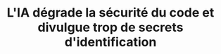 ---
layout: post
title: "L'IA dégrade la sécurité du code et divulgue trop de secrets d'identification"
link: https://www.cio-online.com/actualites/lire-l-ia-degrade-la-securite-du-code-et-divulgue-trop-de-secrets-d-identification-16285.html
author: ""
published_date: ""
description: "Les dépôts de code, issus d'un développement assisté par l'IA, sont 40% plus susceptibles de contenir des clés d'API, des mots de passe ou des jetons. Et il ne s'agit là qu'un des nombreux problèmes auxquels sont confrontés les RSSI avec le code généré par l'IA."
language: "fr"
categories: "Liens"
tags: "ia développement"
og-tags: "ia développement"
permalink: /:categories/:year/:month/:day/:title/
---